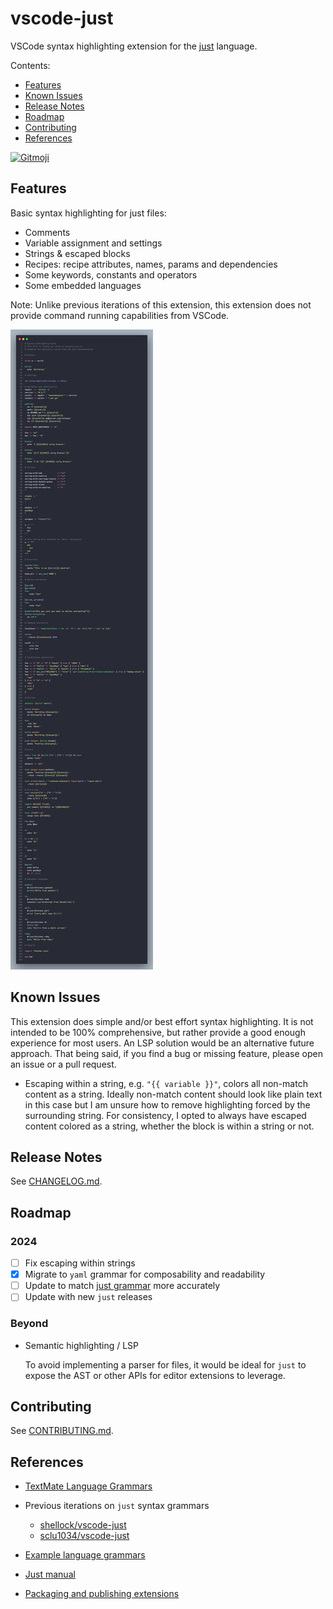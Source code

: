 # vscode-just

VSCode syntax highlighting extension for the [just](https://github.com/casey/just) language.

Contents:

-   [Features](#features)
-   [Known Issues](#known-issues)
-   [Release Notes](#release-notes)
-   [Roadmap](#roadmap)
-   [Contributing](#contributing)
-   [References](#references)

<a href="https://gitmoji.dev">
  <img
    src="https://img.shields.io/badge/gitmoji-%20😜%20😍-FFDD67.svg?style=flat-square"
    alt="Gitmoji"
  />
</a>

## Features

Basic syntax highlighting for just files:

-   Comments
-   Variable assignment and settings
-   Strings & escaped blocks
-   Recipes: recipe attributes, names, params and dependencies
-   Some keywords, constants and operators
-   Some embedded languages

Note: Unlike previous iterations of this extension, this extension does not provide command running capabilities from VSCode.

<img src="./assets/example.png" />

## Known Issues

This extension does simple and/or best effort syntax highlighting. It is not intended to be 100% comprehensive, but rather provide a good enough experience for most users. An LSP solution would be an alternative future approach. That being said, if you find a bug or missing feature, please open an issue or a pull request.

-   Escaping within a string, e.g. `"{{ variable }}"`, colors all non-match content as a string. Ideally non-match content should look like plain text in this case but I am unsure how to remove highlighting forced by the surrounding string. For consistency, I opted to always have escaped content colored as a string, whether the block is within a string or not.

## Release Notes

See [CHANGELOG.md](CHANGELOG.md).

## Roadmap

### 2024

- [ ] Fix escaping within strings
- [x] Migrate to `yaml` grammar for composability and readability
- [ ] Update to match [just grammar](https://github.com/casey/just/blob/43d88f50e02057e5d91602ef4ffdd0ddfc094099/GRAMMAR.md) more accurately
- [ ] Update with new `just` releases

### Beyond

-   Semantic highlighting / LSP

    To avoid implementing a parser for files, it would be ideal for `just` to expose the AST or other APIs for editor extensions to leverage.

## Contributing

See [CONTRIBUTING.md](CONTRIBUTING.md).

## References

-   [ TextMate Language Grammars](https://macromates.com/manual/en/language_grammars)

-   Previous iterations on `just` syntax grammars

    -   [shellock/vscode-just](https://github.com/skellock/vscode-just)
    -   [sclu1034/vscode-just](https://github.com/sclu1034/vscode-just/)

-   [Example language grammars](https://github.com/microsoft/vscode-textmate/tree/09effd8b7429b71010e0fa34ea2e16e622692946/test-cases/themes/syntaxes)

-   [Just manual](https://just.systems/man/en/)

-   [Packaging and publishing extensions](https://code.visualstudio.com/api/working-with-extensions/publishing-extension)
